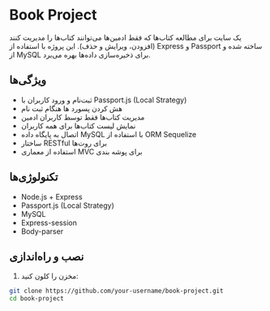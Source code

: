 # Book Project

یک سایت برای مطالعه کتاب‌ها که فقط ادمین‌ها می‌توانند کتاب‌ها را مدیریت کنند (افزودن، ویرایش و حذف). این پروژه با استفاده از Express و Passport ساخته شده و از MySQL برای ذخیره‌سازی داده‌ها بهره می‌برد.

## ویژگی‌ها

-   ثبت‌نام و ورود کاربران با Passport.js (Local Strategy)
-   هش کردن پسورد ها هنگام ثبت نام
-   مدیریت کتاب‌ها فقط توسط کاربران ادمین
-   نمایش لیست کتاب‌ها برای همه کاربران
-   اتصال به پایگاه داده MySQL با استفاده از ORM Sequelize
-   ساختار RESTful برای روت‌ها
-   استفاده از معماری MVC برای پوشه بندی

## تکنولوژی‌ها

-   Node.js + Express
-   Passport.js (Local Strategy)
-   MySQL
-   Express-session
-   Body-parser

## نصب و راه‌اندازی

1. مخزن را کلون کنید:

```bash
git clone https://github.com/your-username/book-project.git
cd book-project
```
